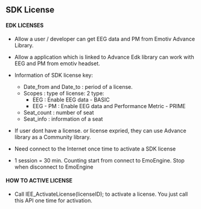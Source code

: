 ## SDK License

#### EDK LICENSES
* Allow a user / developer can get EEG data and PM from Emotiv Advance Library.
* Allow a application which is linked to Advance Edk library can work with EEG and PM from emotiv headset.
* Information of SDK license key:
    * Date_from and Date_to : period of a license.
    * Scopes : type of license: 2 type:
        * EEG      : Enable EEG data  -  BASIC
        * EEG - PM : Enable EEG data and Performance Metric -  PRIME
    * Seat_count : number of seat
    * Seat_info  : information of a seat

* If user dont have a license. or license expried,  they can use Advance library as a Community library.
* Need connect to the Internet once time to activate a SDK license
* 1 session = 30 min. Counting start from connect to EmoEngine.  Stop when disconnect to EmoEngine

#### HOW TO ACTIVE LICENSE
* Call  IEE_ActivateLicense(licenseID); to activate a license. You just call this API one time for activation.
